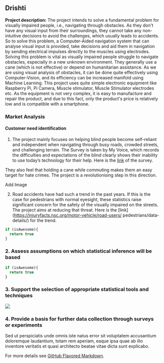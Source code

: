 ## Drishti

**Project description:** The project intends to solve a fundamental problem for visually impaired people, i.e., navigating through obstacles. As they don't have any visual input from their surroundings, they cannot take any non-intuitive decisions to avoid the challenges, which usually leads to accidents. So to solve this problem, a Computer-Aided navigation system that can analyse visual input is provided, take decisions and aid them in navigation by sending electrical impulses directly to the muscles using electrodes. Solving this problem is vital as visually impaired people struggle to navigate obstacles, especially in a new unknown environment. They generally use a cane (which is not effective) or depend on humanitarian assistance. As we are using visual analysis of obstacles, it can be done quite effectively using Computer-Vision, and its efficiency can be increased manifold using Machine Learning. This project uses quite simple electronic equipment like Raspberry Pi, Pi Camera, Muscle stimulator, Muscle Stimulator electrodes etc. As the equipment is not very complex, it is easy to manufacture and repair the product, and due to this fact, only the product's price is relatively low and is compatible with a smartphone.

### Market Analysis

#### Customer need identification

1. The project mainly focuses on helping blind people become self-reliant and independent when navigating through busy roads, crowded streets, and challenging terrain. The Survey is taken by My Voice, which records the difficulties and expectations of the blind clearly shows their inability to use today’s technology for their help. Here is the [link](https://drive.google.com/open?id=1235zr3qG1PiDtsmFYt6XBmP0tAwXl1tD) of the survey.

They also feel that holding a cane while commuting makes them an easy target for hate crimes. The project is a revolutionising step in this direction.

Add Image

2. Road accidents have had such a trend in the past years. If this is the case for pedestrians with normal eyesight, these statistics raise significant concern for the safety of the visually impaired on the streets. The project aims at reducing that threat. Here is the [link](https://injuryfacts.nsc.org/motor-vehicle/road-users/ pedestrians/data-details/) for the trend.

```javascript
if (isAwesome){
  return true
}
```

### 2. Assess assumptions on which statistical inference will be based

```javascript
if (isAwesome){
  return true
}
```

### 3. Support the selection of appropriate statistical tools and techniques

<img src="images/dummy_thumbnail.jpg?raw=true"/>

### 4. Provide a basis for further data collection through surveys or experiments

Sed ut perspiciatis unde omnis iste natus error sit voluptatem accusantium doloremque laudantium, totam rem aperiam, eaque ipsa quae ab illo inventore veritatis et quasi architecto beatae vitae dicta sunt explicabo. 

For more details see [GitHub Flavored Markdown](https://guides.github.com/features/mastering-markdown/).

